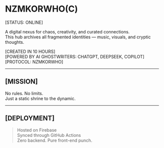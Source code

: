 # NZMKORWHO(С)

[STATUS: ONLINE]  

A digital nexus for chaos, creativity, and curated connections.  
This hub archives all fragmented identities — music, visuals, and cryptic thoughts.  

[CREATED IN 10 HOURS]  
[POWERED BY AI GHOSTWRITERS: CHATGPT, DEEPSEEK, COPILOT]  
[PROTOCOL: NZMKORWHO]  

---

## [MISSION]

No rules. No limits.  
Just a static shrine to the dynamic.  

---

## [DEPLOYMENT]

> Hosted on Firebase  
> Synced through GitHub Actions  
> Zero backend. Pure front-end punch.  
